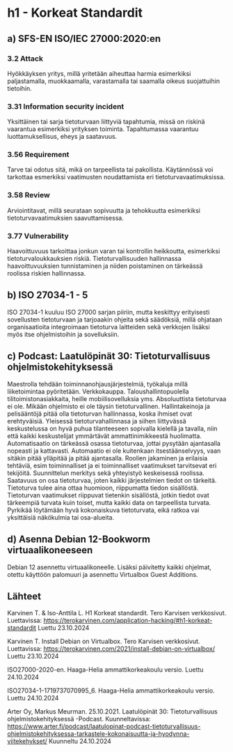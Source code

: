 # h1 - Korkeat Standardit

## a) SFS-EN ISO/IEC 27000:2020:en

### 3.2 Attack
Hyökkäyksen yritys, millä yritetään aiheuttaa harmia esimerkiksi paljastamalla, muokkaamalla, varastamalla tai saamalla oikeus suojattuihin tietoihin.
### 3.31 Information security incident
Yksittäinen tai sarja tietoturvaan liittyviä tapahtumia, missä on riskinä vaarantua esimerkiksi yrityksen toiminta. Tapahtumassa vaarantuu luottamuksellisus, eheys ja saatavuus.
### 3.56 Requirement
Tarve tai odotus sitä, mikä on tarpeellista tai pakollista. Käytännössä voi tarkottaa esmerkiksi vaatimusten noudattamista eri tietoturvavaatimuksissa.
### 3.58 Review
Arviointitavat, millä seurataan sopivuutta ja tehokkuutta esimerkiksi tietoturvavaatimuksien saavuttamisessa.
### 3.77 Vulnerability
Haavoittuvuus tarkoittaa jonkun varan tai kontrollin heikkoutta, esimerkiksi tietoturvaloukkauksien riskiä. Tietoturvallisuuden hallinnassa haavoittuvuuksien tunnistaminen ja niiden poistaminen on tärkeässä roolissa riskien hallinnassa.

## b) ISO 27034-1 - 5
ISO 27034-1 kuuluu ISO 27000 sarjan piiriin, mutta keskittyy erityisesti sovellusten tietoturvaan ja tarjoaakin ohjeita sekä säädöksiä, millä ohjataan organisaatioita integroimaan tietoturva laitteiden sekä verkkojen lisäksi myös itse ohjelmistoihin ja sovelluksiin.

## c) Podcast: Laatulöpinät 30: Tietoturvallisuus ohjelmistokehityksessä
Maestrolla tehdään toiminnanohjausjärjestelmiä, työkaluja millä liiketoimintaa pyöritetään. Verkkokauppa.
Taloushallintopuolella tilitoimistonasiakkaita, heille mobiilisovelluksia yms.
Absoluuttista tietoturvaa ei ole. Mikään ohjelmisto ei ole täysin tietoturvallinen.
Hallintakeinoja ja pelisääntöjä pitää olla tietoturvan hallinnassa, koska ihmiset ovat erehtyväisiä.
Yleisessä tietoturvahallinnasa ja siihen liittyvässä keskustelussa on hyvä puhua tilanteeseen sopivalla kielellä ja tavalla, niin että kaikki keskustelijat ymmärtävät ammattinimikkeestä huolimatta.
Automatisaatio on tärkeässä osassa tietoturvaa, jottai pysytään ajantasalla nopeasti ja kattavasti. Automaatio ei ole kuitenkaan itsestäänselvyys, vaan sitäkin pitää ylläpitää ja pitää ajantasalla.
Roolien jakaminen ja erilaisia tehtäviä, esim toiminnalliset ja ei toiminnalliset vaatimukset tarvitsevat eri tekijöitä. Suunnittelun merkitys sekä yhteyistyö keskeisessä roolissa.
Saatavuus on osa tietoturvaa, joten kaikki järjestelmien tiedot on tärkeitä. Tietoturva tulee aina ottaa huomioon, riippumatta tiedon sisällöstä.
Tietoturvan vaatimukset riippuvat tietenkin sisällöstä, jotkin tiedot ovat tärkeempiä turvata kuin toiset, mutta kaikki data on tarpeellista turvata.
Pyrkikää löytämään hyvä kokonaiskuva tietoturvata, eikä ratkoa vai yksittäisiä näkökulmia tai osa-alueita.

## d) Asenna Debian 12-Bookworm virtuaalikoneeseen
Debian 12 asennettu virtuaalikoneelle. Lisäksi päivitetty kaikki ohjelmat, otettu käyttöön palomuuri ja asennettu Virtualbox Guest Additions.

## Lähteet
Karvinen T. & Iso-Anttila L. H1 Korkeat standardit. Tero Karvisen verkkosivut. Luettavissa: https://terokarvinen.com/application-hacking/#h1-korkeat-standardit Luettu 23.10.2024

Karvinen T. Install Debian on Virtualbox. Tero Karvisen verkkosivut. Luettavissa: https://terokarvinen.com/2021/install-debian-on-virtualbox/ Luettu 23.10.2024

ISO27000-2020-en. Haaga-Helia ammattikorkeakoulu versio. Luettu 24.10.2024

ISO27034-1-1719737070995_6. Haaga-Helia ammattikorkeakoulu versio. Luettu 24.10.2024

Arter Oy, Markus Meurman. 25.10.2021. Laatulöpinät 30: Tietoturvallisuus ohjelmistokehityksessä -Podcast. Kuunneltavissa: https://www.arter.fi/podcast/laatulopinat-podcast-tietoturvallisuus-ohjelmistokehityksessa-tarkastele-kokonaisuutta-ja-hyodynna-viitekehykset/ Kuunneltu 24.10.2024
